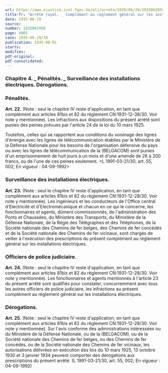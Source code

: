 ```yaml
---
url: https://www.ejustice.just.fgov.be/eli/arrete/1935/06/29/1935062950/justel
title-fr: "Arrêté royal. _ Complément au règlement général sur les installations électriques, faisant l'objet de l'arrêté royal du 28 décembre 1931. (NOTE : seul le chapitre IV reste d'application, en tant que complément aux articles 81BIS et 82 du Règlement CN:1931-12-38/30. Voir note y mentionnée) Voir modification(s)"
date: 1935-06-29
source:
number: 1935062950
page: 4865
case: 1935-06-29/30
publication: 1935-08-01
starts:
modifies:
pdf-original:
pdf-consolidated:
---
```


### Chapitre 4. _ Pénalités. _ Surveillance des installations électriques. Dérogations.

### Pénalités.

**Art. 22.** (Note : seul le chapitre IV reste d'application, en tant que complément aux articles 81bis et 82 du règlement CN:1931-12-38/30. Voir note y mentionnée). Les infractions aux dispositions du présent arrêté sont punies des peines prévues par l'article 24 de la loi du 10 mars 1925.

Toutefois, celles qui se rapportent aux conditions du voisinage des lignes d'énergie avec les lignes de télécommunication établies par le Ministère de la Défense Nationale pour les besoins de l'organisation défensive du pays ou avec les lignes de télécommunication de la (BELGACOM) sont punies d'un emprisonnement de huit jours à un mois et d'une amende de 26 à 200 francs, ou de l'une de ces peines seulement. <L 1991-03-21/30, art. 55, 002;  En vigueur :  04-09-1992>

### Surveillance des installations électriques.

**Art. 23.** (Note : seul le chapitre IV reste d'application, en tant que complément aux articles 81bis et 82 du règlement CN:1931-12-28/30. Voir note y mentionnée). Les ingénieurs et les conducteurs de l'Office central d'Electricité et d'Electromécanique et chacun en ce qui le concerne, les fonctionnaires et agents, dûment commissionnés, de l'administration des Ponts et Chaussées, du Ministère des Transports, du Ministère de la Défense Nationale, de la Régie des Télégraphes et des Téléphones, de la Société nationale des Chemins de fer belges, des Chemins de fer concédés et de la Société nationale des Chemins de fer vicinaux, sont chargés de veiller à l'exécution des prescriptions du présent complément au règlement général sur les installations électriques.

### Officiers de police judiciaire.

**Art. 24.** (Note : seul le chapitre IV reste d'application, en tant que complément aux articles 81bis et 82 du règlement CN:1931-12-28/30. Voir note y mentionnée). Les fonctionnaires et agents mentionnés à l'article 23 du présent arrêté sont qualifiés pour constater, concurremment avec tous les autres officiers de police judiciaire, les infractions au présent complément au règlement général sur les installations électriques.

### Dérogations.

**Art. 25.** (Note : seul le chapitre IV reste d'application, en tant que complément aux articles 81bis et 82 du règlement CN:1931-12-28/30. Voir note y mentionnée). Sur l'avis conforme des administrations intéressées ou du Ministère de la Défense Nationale, ou de la (BELGACOM), ou de la Société nationale des Chemins de fer belges, ou des Chemins de fer concédés, ou de la Société nationale des Chemins de fer vicinaux, les autorisations délivrées en exécution des lois du 10 mars 1925, 13 octobre 1930 et 3 janvier 1934 peuvent comporter des dérogations aux prescriptions du présent arrêté. (L 1991-03-21/30, art. 55, 002;  En vigueur :  04-09-1992)
